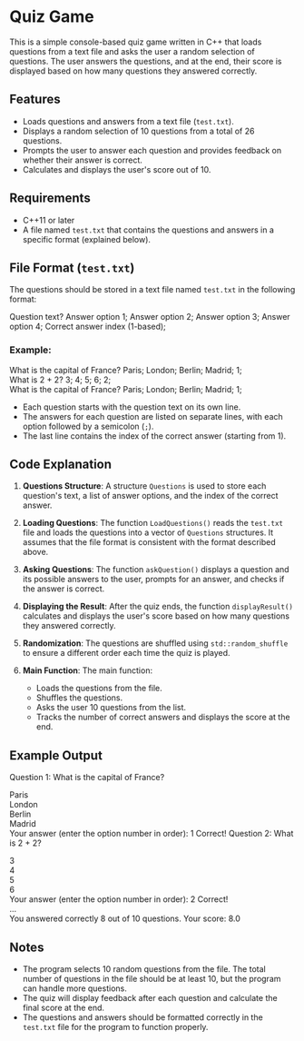 # Quiz Game

This is a simple console-based quiz game written in C++ that loads questions from a text file and asks the user a random selection of questions. The user answers the questions, and at the end, their score is displayed based on how many questions they answered correctly.

## Features

- Loads questions and answers from a text file (`test.txt`).
- Displays a random selection of 10 questions from a total of 26 questions.
- Prompts the user to answer each question and provides feedback on whether their answer is correct.
- Calculates and displays the user's score out of 10.

## Requirements

- C++11 or later
- A file named `test.txt` that contains the questions and answers in a specific format (explained below).
  
## File Format (`test.txt`)

The questions should be stored in a text file named `test.txt` in the following format:

Question text? Answer option 1; Answer option 2; Answer option 3; Answer option 4; Correct answer index (1-based);

### Example:

What is the capital of France? Paris; London; Berlin; Madrid; 1;  
What is 2 + 2? 3; 4; 5; 6; 2;  
What is the capital of France? Paris; London; Berlin; Madrid; 1;

- Each question starts with the question text on its own line.
- The answers for each question are listed on separate lines, with each option followed by a semicolon (`;`).
- The last line contains the index of the correct answer (starting from 1).

## Code Explanation

1. **Questions Structure**: A structure `Questions` is used to store each question's text, a list of answer options, and the index of the correct answer.
   
2. **Loading Questions**: The function `LoadQuestions()` reads the `test.txt` file and loads the questions into a vector of `Questions` structures. It assumes that the file format is consistent with the format described above.
   
3. **Asking Questions**: The function `askQuestion()` displays a question and its possible answers to the user, prompts for an answer, and checks if the answer is correct.

4. **Displaying the Result**: After the quiz ends, the function `displayResult()` calculates and displays the user's score based on how many questions they answered correctly.

5. **Randomization**: The questions are shuffled using `std::random_shuffle` to ensure a different order each time the quiz is played.

6. **Main Function**: The main function:
   - Loads the questions from the file.
   - Shuffles the questions.
   - Asks the user 10 questions from the list.
   - Tracks the number of correct answers and displays the score at the end.

## Example Output
Question 1: What is the capital of France?

Paris  
London  
Berlin  
Madrid  
Your answer (enter the option number in order): 1 Correct!
Question 2: What is 2 + 2?

3  
4  
5  
6  
Your answer (enter the option number in order): 2 Correct!  
...  
You answered correctly 8 out of 10 questions. Your score: 8.0

## Notes

- The program selects 10 random questions from the file. The total number of questions in the file should be at least 10, but the program can handle more questions.
- The quiz will display feedback after each question and calculate the final score at the end.
- The questions and answers should be formatted correctly in the `test.txt` file for the program to function properly.
